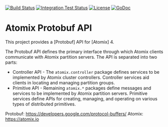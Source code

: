 [![Build Status](https://travis-ci.org/atomix/atomix-api.svg?branch=master)](https://travis-ci.org/atomix/atomix-api)
[![Integration Test Status](https://img.shields.io/travis/atomix/go-framework?label=Integration%20Tests&logo=Integration)](https://travis-ci.org/onosproject/onos-test)
[![License](https://img.shields.io/badge/License-Apache%202.0-blue.svg)](https://github.com/gojp/goreportcard/blob/master/LICENSE)
[![GoDoc](https://godoc.org/github.com/atomix/atomix-api?status.svg)](https://godoc.org/github.com/atomix/atomix-api)


# Atomix Protobuf API

This project provides a [Protobuf] API for [Atomix] 4.

The Protobuf API defines the primary interface through which Atomix clients
communicate with Atomix partition servers. The API is separated into
two parts:
* Controller API - The `atomix.controller` package defines services
to be implemented by Atomix cluster controllers. Controller services aid
clients in locating and managing partition groups.
* Primitive API - Remaining `atomix.*` packages define messages and services
to be implemented by Atomix partition servers. Primitive services define
APIs for creating, managing, and operating on various types of
distributed primitives.

Protobuf: https://developers.google.com/protocol-buffers/
Atomix: https://atomix.io
